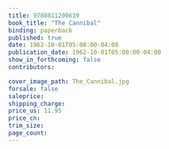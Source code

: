 ```yaml
---
title: 9780811200639
book_title: "The Cannibal"
binding: paperback
published: true
date: 1962-10-01T05:00:00-04:00
publication_date: 1962-10-01T05:00:00-04:00
show_in_forthcoming: false
contributors:

cover_image_path: The_Cannibal.jpg
forsale: false
saleprice:
shipping_charge:
price_us: 11.95
price_cn:
trim_size:
page_count:
---
```


